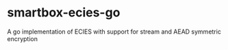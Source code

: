 # smartbox-ecies-go
A go implementation of ECIES with support for stream and AEAD symmetric encryption
